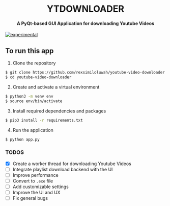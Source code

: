 <h1 align="center">
  YTDOWNLOADER
</h1>
<h4 align="center">
    A PyQt-based GUI Application for downloading Youtube Videos
</h4>

[![experimental](http://badges.github.io/stability-badges/dist/experimental.svg)](http://github.com/badges/stability-badges)

## To run this app
1. Clone the repository 
```bash
$ git clone https://github.com/rexsimiloluwah/youtube-video-downloader.git 
$ cd youtube-video-downloader
```

2. Create and activate a virtual environment 
```bash
$ python3 -m venv env 
$ source env/bin/activate
```

3. Install required dependencies and packages 
```bash
$ pip3 install -r requirements.txt
```

4. Run the application 
```bash
$ python app.py
```

### TODOS 
- [x] Create a worker thread for downloading Youtube Videos
- [ ] Integrate playlist download backend with the UI
- [ ] Improve performance 
- [ ] Convert to `.exe` file
- [ ] Add customizable settings
- [ ] Improve the UI and UX
- [ ] Fix general bugs
